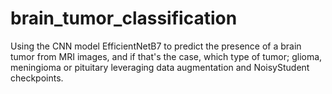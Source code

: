 # brain_tumor_classification

Using the CNN model EfficientNetB7 to predict the presence of a brain tumor from MRI images, and if that's the case, which type of tumor; glioma, meningioma or pituitary leveraging data augmentation and NoisyStudent checkpoints.
